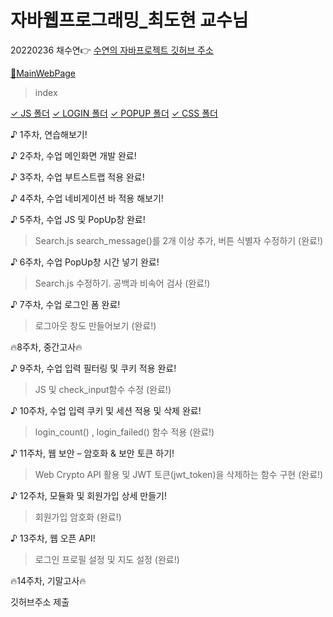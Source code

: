 # 자바웹프로그래밍_최도현 교수님
20220236 채수연👉
[수연의 자바프로젝트 깃허브 주소](https://github.com/chaesuyeon/JAVA20220236)

[🩷MainWebPage](https://github.com/chaesuyeon/JAVA20220236/blob/main/Index.html)
> index

[✓ JS 폴더](https://github.com/chaesuyeon/JAVA20220236/tree/main/JS)
[✓ LOGIN 폴더](https://github.com/chaesuyeon/JAVA20220236/tree/main/login)
[✓ POPUP 폴더](https://github.com/chaesuyeon/JAVA20220236/tree/main/popup)
[✓ CSS 폴더](https://github.com/chaesuyeon/JAVA20220236/tree/main/css)

♪ 1주차, 연습해보기!

♪ 2주차, 수업 메인화면 개발 완료!

♪ 3주차, 수업 부트스트랩 적용 완료!

♪ 4주차, 수업 네비게이션 바 적용 해보기!

♪ 5주차, 수업 JS 및 PopUp창 완료!
> Search.js search_message()를 2개 이상 추가, 버튼 식별자 수정하기 (완료!)

♪ 6주차, 수업 PopUp창 시간 넣기 완료!
> Search.js 수정하기. 공백과 비속어 검사 (완료!)

♪ 7주차, 수업 로그인 폼 완료!
> 로그아웃 창도 만들어보기 (완료!)

🔥8주차, 중간고사🔥

♪ 9주차, 수업 입력 필터링 및 쿠키 적용 완료!
> JS 및 check_input함수 수정 (완료!)

♪ 10주차, 수업 입력 쿠키 및 세션 적용 및 삭제 완료!
> login_count() , login_failed() 함수 적용 (완료!)

♪ 11주차, 웹 보안 – 암호화 & 보안 토큰 하기!
> Web Crypto API 활용 및 JWT 토큰(jwt_token)을 삭제하는 함수 구현 (완료!)

♪ 12주차, 모듈화 및 회원가입 상세 만들기!
> 회원가입 암호화 (완료!)

♪ 13주차, 웹 오픈 API!
> 로그인 프로필 설정 및 지도 설정 (완료!)

🔥14주차, 기말고사🔥

깃허브주소 제출




